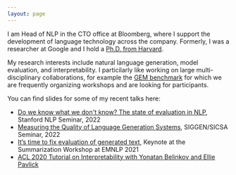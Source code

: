 ```yaml
---
layout: page
---
```


I am Head of NLP in the CTO office at Bloomberg, where I support the development of language technology across the company.
Formerly, I was a researcher at Google and I hold a <a href="/assets/files/gehrmann_dissertation.pdf" target="_blank">Ph.D. from Harvard</a>.

My research interests include natural language generation, model evaluation, and interpretability. I particilarly like working on large multi-disciplinary collaborations, for example the <a href="https://gem-benchmark.com/" target="_blank">GEM benchmark</a> for which we are frequently organizing workshops and are looking for participants.

You can find slides for some of my recent talks here:

- <a href="/assets/files/Stanford NLP Seminar.pdf" target="_blank">Do we know what we don't know? The state of evaluation in NLP</a>, Stanford NLP Seminar, 2022
- <a href="/assets/files/[SIGGEN_SICSA] GEMv2.pdf" target="_blank">Measuring the Quality of Language Generation Systems</a>, SIGGEN/SICSA Seminar, 2022
- <a href="/assets/files/gehrmann_dissertation.pdf" target="_blank">It’s time to fix evaluation
  of generated text</a>, Keynote at the Summarization Workshop at EMNLP 2021
- <a href="/assets/files/acl_2020_interpretability_tutorial.pdf" target="_blank">ACL 2020 Tutorial on Interpretability with Yonatan Belinkov and Ellie Pavlick</a>

<!-- You can find my full CV <a href="#" target="_blank">here</a>. -->
